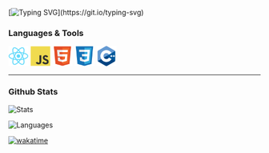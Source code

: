 [![Typing SVG](https://readme-typing-svg.herokuapp.com?font=Fira+Code&size=28&duration=2500&pause=1000&color=00F723&center=true&vCenter=true&width=650&lines=Hello+%F0%9F%91%8B;I+AM+QUEDAS!)](https://git.io/typing-svg)

### Languages & Tools

<p align="left">
  <img src="https://raw.githubusercontent.com/devicons/devicon/master/icons/react/react-original.svg" alt="React" width="40" height="40"/> 
  <img src="https://raw.githubusercontent.com/devicons/devicon/master/icons/javascript/javascript-original.svg" alt="JS" width="40" height="40"/> 
  <img src="https://raw.githubusercontent.com/devicons/devicon/master/icons/html5/html5-original.svg" alt="HTML" width="40" height="40"/> 
  <img src="https://raw.githubusercontent.com/devicons/devicon/master/icons/css3/css3-original.svg" alt="CSS" width="40" height="40"/> 
  <img src="https://raw.githubusercontent.com/devicons/devicon/master/icons/cplusplus/cplusplus-original.svg" alt="C++" width="40" height="40"/> 
</p>

---

### Github Stats

![Stats](https://github-readme-stats.vercel.app/api?username=quedas&show_icons=true&theme=synthwave&hide_border=true&bg_color=0D1117&icon_color=58A6FF&rank_icon=github&title_color=58A6FF)




![Languages](https://github-readme-stats.vercel.app/api/top-langs/?username=quedas&layout=compact&theme=highcontrast&hide_border=false)  


[![wakatime](https://wakatime.com/badge/user/5add4576-3bca-45b2-8a1f-4ce09b7f9e08.svg)](https://wakatime.com/@5add4576-3bca-45b2-8a1f-4ce09b7f9e08)
